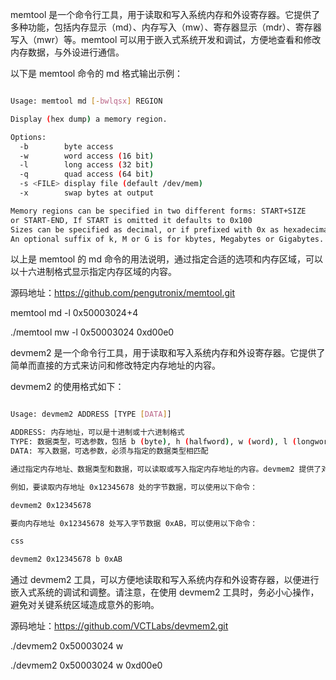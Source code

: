 memtool 是一个命令行工具，用于读取和写入系统内存和外设寄存器。它提供了多种功能，包括内存显示（md）、内存写入（mw）、寄存器显示（mdr）、寄存器写入（mwr）等。memtool 可以用于嵌入式系统开发和调试，方便地查看和修改内存数据，与外设进行通信。

以下是 memtool 命令的 md 格式输出示例：

``` bash

Usage: memtool md [-bwlqsx] REGION

Display (hex dump) a memory region.

Options:
  -b        byte access
  -w        word access (16 bit)
  -l        long access (32 bit)
  -q        quad access (64 bit)
  -s <FILE> display file (default /dev/mem)
  -x        swap bytes at output

Memory regions can be specified in two different forms: START+SIZE
or START-END, If START is omitted it defaults to 0x100
Sizes can be specified as decimal, or if prefixed with 0x as hexadecimal.
An optional suffix of k, M or G is for kbytes, Megabytes or Gigabytes.
```
以上是 memtool 的 md 命令的用法说明，通过指定合适的选项和内存区域，可以以十六进制格式显示指定内存区域的内容。

源码地址：https://github.com/pengutronix/memtool.git


memtool md -l 0x50003024+4

./memtool mw -l 0x50003024 0xd00e0







devmem2 是一个命令行工具，用于读取和写入系统内存和外设寄存器。它提供了简单而直接的方式来访问和修改特定内存地址的内容。

devmem2 的使用格式如下：

``` bash

Usage: devmem2 ADDRESS [TYPE [DATA]]

ADDRESS: 内存地址，可以是十进制或十六进制格式
TYPE: 数据类型，可选参数，包括 b (byte), h (halfword), w (word), l (longword)，默认为 byte
DATA: 写入数据，可选参数，必须与指定的数据类型相匹配

通过指定内存地址、数据类型和数据，可以读取或写入指定内存地址的内容。devmem2 提供了对内存的直接访问，可用于嵌入式系统的调试和开发过程中。

例如，要读取内存地址 0x12345678 处的字节数据，可以使用以下命令：

devmem2 0x12345678

要向内存地址 0x12345678 处写入字节数据 0xAB，可以使用以下命令：

css

devmem2 0x12345678 b 0xAB
```
通过 devmem2 工具，可以方便地读取和写入系统内存和外设寄存器，以便进行嵌入式系统的调试和调整。请注意，在使用 devmem2 工具时，务必小心操作，避免对关键系统区域造成意外的影响。

源码地址：https://github.com/VCTLabs/devmem2.git


./devmem2 0x50003024 w 

./devmem2 0x50003024 w 0xd00e0